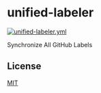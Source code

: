 <!----- BEGIN GHOST DOCS HEADER ----->

# unified-labeler

<!----- BEGIN GHOST DOCS BADGES ----->

<a href="https://github.com/jill64/unified-labeler/actions/workflows/unified-labeler.yml"><img src="https://github.com/jill64/unified-labeler/actions/workflows/unified-labeler.yml/badge.svg" alt="unified-labeler.yml" /></a>

<!----- END GHOST DOCS BADGES ----->

Synchronize All GitHub Labels

<!----- END GHOST DOCS HEADER ----->
<!----- BEGIN GHOST DOCS FOOTER ----->

## License

[MIT](LICENSE)

<!----- END GHOST DOCS FOOTER ----->
